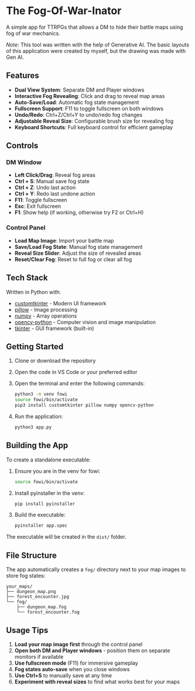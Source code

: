 # The Fog-Of-War-Inator

A simple app for TTRPGs that allows a DM to hide their battle maps using fog of war mechanics.

*Note:* This tool was written with the help of Generative AI. The basic layouts of this application were created by myself, but the drawing was made with Gen AI.

## Features

- **Dual View System**: Separate DM and Player windows
- **Interactive Fog Revealing**: Click and drag to reveal map areas
- **Auto-Save/Load**: Automatic fog state management
- **Fullscreen Support**: F11 to toggle fullscreen on both windows
- **Undo/Redo**: Ctrl+Z/Ctrl+Y to undo/redo fog changes
- **Adjustable Reveal Size**: Configurable brush size for revealing fog
- **Keyboard Shortcuts**: Full keyboard control for efficient gameplay

## Controls

### DM Window

- **Left Click/Drag**: Reveal fog areas
- **Ctrl + S**: Manual save fog state
- **Ctrl + Z**: Undo last action
- **Ctrl + Y**: Redo last undone action
- **F11**: Toggle fullscreen
- **Esc**: Exit fullscreen
- **F1**: Show help (if working, otherwise try F2 or Ctrl+H)

### Control Panel

- **Load Map Image**: Import your battle map
- **Save/Load Fog State**: Manual fog state management
- **Reveal Size Slider**: Adjust the size of revealed areas
- **Reset/Clear Fog**: Reset to full fog or clear all fog

## Tech Stack

Written in Python with:

- [customtkinter](https://github.com/TomSchimansky/CustomTkinter) - Modern UI framework
- [pillow](https://python-pillow.org/) - Image processing
- [numpy](https://numpy.org/) - Array operations
- [opencv-python](https://opencv.org/) - Computer vision and image manipulation
- [tkinter](https://docs.python.org/3/library/tkinter.html) - GUI framework (built-in)

## Getting Started

1. Clone or download the repository
2. Open the code in VS Code or your preferred editor
3. Open the terminal and enter the following commands:

   ```bash
   python3 -m venv fowi
   source fowi/bin/activate
   pip3 install customtkinter pillow numpy opencv-python
   ```

4. Run the application:

   ```bash
   python3 app.py
   ```

## Building the App

To create a standalone executable:

1. Ensure you are in the venv for fowi:

   ```bash
   source fowi/bin/activate 
   ```

2. Install pyinstaller in the venv:

   ```bash
   pip install pyinstaller
   ```

3. Build the executable:

   ```bash
   pyinstaller app.spec
   ```

The executable will be created in the `dist/` folder.

## File Structure

The app automatically creates a `fog/` directory next to your map images to store fog states:

``` File
your_maps/
├── dungeon_map.png
├── forest_encounter.jpg
└── fog/
    ├── dungeon_map.fog
    └── forest_encounter.fog
```

## Usage Tips

1. **Load your map image first** through the control panel
2. **Open both DM and Player windows** - position them on separate monitors if available
3. **Use fullscreen mode** (F11) for immersive gameplay
4. **Fog states auto-save** when you close windows
5. **Use Ctrl+S** to manually save at any time
6. **Experiment with reveal sizes** to find what works best for your maps
